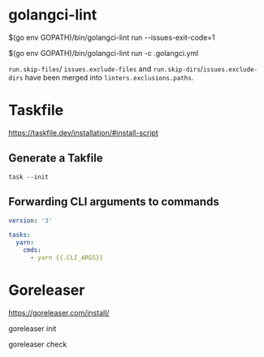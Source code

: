 # golangci-lint
$(go env GOPATH)/bin/golangci-lint run --issues-exit-code=1

$(go env GOPATH)/bin/golangci-lint run -c .golangci.yml

`run.skip-files`/ `issues.exclude-files` and `run.skip-dirs`/`issues.exclude-dirs` have been merged into `linters.exclusions.paths`.



# Taskfile

https://taskfile.dev/installation/#install-script

## Generate a Takfile
`task --init`

## Forwarding CLI arguments to commands
```yml
version: '3'

tasks:
  yarn:
    cmds:
      - yarn {{.CLI_ARGS}}
```

# Goreleaser
https://goreleaser.com/install/


goreleaser init


goreleaser check
